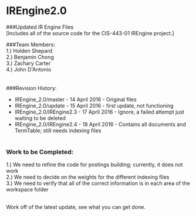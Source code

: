 # IREngine2.0
###Updated IR Engine Files <br>
[Includes all of the source code for the CIS-443-01 IREngine project.]

###Team Members:<br>
1.)  Holden Shepard <br>
2.)  Benjamin Chong <br>
3.)  Zachary Carter <br>
4.)  John D'Antonio <br>
<br><br>
###Revision History:<br>
* IREngine_2.0/master - 14 April 2016 - Original files<br>
* IREngine_2.0/update - 15 April 2016 - first update, not functioning<br>
* IREngine_2.0/IREngine2.3 - 17 April 2016 - Ignore, a failed attempt just waiting to be deleted <br>
* IREngine_2.0/IREngine2.4 - 18 April 2016 - Contains all documents and TermTable; still needs indexing files<br> <br>

### Work to be Completed: <br>
1.)  We need to refine the code for postings building; currently, it does not work <br>
2.)  We need to decide on the weights for the different indexing files <br>
3.)  We need to verify that all of the correct information is in each area of the workspace folder <br> <br>

Work off of the latest update, see what you can get done.
